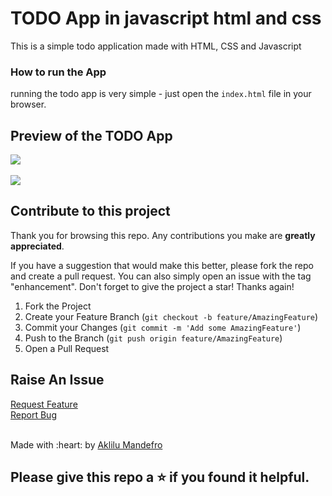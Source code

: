 # TODO App in javascript html and css

This is a simple todo application made with HTML, CSS and Javascript

### How to run the App
running the todo app is very simple - just open the `index.html` file in your browser. 

## Preview of the TODO App

<img src="https://i.imgur.com/lhWAtPR.png"/> <br> <br> <img src="https://i.imgur.com/3TlcB9q.gif"/>

## Contribute to this project

Thank you for browsing this repo. Any contributions you make are **greatly
appreciated**.

If you have a suggestion that would make this better, please fork the repo and
create a pull request. You can also simply open an issue with the tag
"enhancement". Don't forget to give the project a star! Thanks again!

1. Fork the Project
2. Create your Feature Branch (`git checkout -b feature/AmazingFeature`)
3. Commit your Changes (`git commit -m 'Add some AmazingFeature'`)
4. Push to the Branch (`git push origin feature/AmazingFeature`)
5. Open a Pull Request

## Raise An Issue
  <p align="left">
    <a href="https://github.com/Aklilu-Mandefro/todo-app-in-javascript-html-and-css/issues">Request Feature</a><br>
    <a href="https://github.com/Aklilu-Mandefro/todo-app-in-javascript-html-and-css/issues">Report Bug</a>
  </p>
  
  <br>
Made with :heart: by <a href="https://github.com/Aklilu-Mandefro" target="_blank">Aklilu Mandefro</a>

## Please give this repo a ⭐ if you found it helpful.

